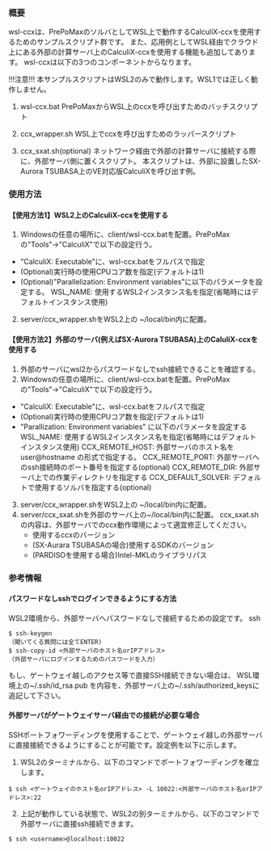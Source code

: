 ### 概要
wsl-ccxは、PrePoMaxのソルバとしてWSL上で動作するCalculiX-ccxを使用するためのサンプルスクリプト群です。
また、応用例としてWSL経由でクラウド上にある外部の計算サーバ上のCalculiX-ccxを使用する機能も追加してあります。
wsl-ccxは以下の3つのコンポーネントからなります。

!!!注意!!! 本サンプルスクリプトはWSL2のみで動作します。WSL1では正しく動作しません。

1) wsl-ccx.bat
   PrePoMaxからWSL上のccxを呼び出すためのバッチスクリプト

2) ccx_wrapper.sh
   WSL上でccxを呼び出すためのラッパースクリプト

3) ccx_sxat.sh(optional)
   ネットワーク経由で外部の計算サーバに接続する際に、外部サーバ側に置くスクリプト。
   本スクリプトは、外部に設置したSX-Aurora TSUBASA上のVE対応版CalculiXを呼び出す例。

### 使用方法
#### 【使用方法1】WSL2上のCalculiX-ccxを使用する 
1. Windowsの任意の場所に、client/wsl-ccx.batを配置。PrePoMaxの"Tools"->"CalculiX"で以下の設定行う。
  - "CalculiX: Executable"に、wsl-ccx.batをフルパスで指定
  - (Optional)実行時の使用CPUコア数を指定(デフォルトは1)
  - (Optional)"Parallelization: Environment variables"に以下のパラメータを設定する。
      WSL_NAME: 使用するWSL2インスタンス名を指定(省略時にはデフォルトインスタンス使用)

2. server/ccx_wrapper.shをWSL2上の ~/local/bin内に配置。

#### 【使用方法2】外部のサーバ(例えばSX-Aurora TSUBASA)上のCaluliX-ccxを使用する
1. 外部のサーバにwsl2からパスワードなしでssh接続できることを確認する。
2. Windowsの任意の場所に、client/wsl-ccx.batを配置。PrePoMaxの"Tools"->"CalculiX"で以下の設定行う。
  - "CalculiX: Executable"に、wsl-ccx.batをフルパスで指定
  - (Optional)実行時の使用CPUコア数を指定(デフォルトは1)
  - "Parallization: Environment variables" に以下のパラメータを設定する
      WSL_NAME: 使用するWSL2インスタンス名を指定(省略時にはデフォルトインスタンス使用)
      CCX_REMOTE_HOST: 外部サーバのホスト名を user@hostname の形式で指定する。
      CCX_REMOTE_PORT: 外部サーバへのssh接続時のポート番号を指定する(optional)
      CCX_REMOTE_DIR: 外部サーバ上での作業ディレクトリを指定する
      CCX_DEFAULT_SOLVER: デフォルトで使用するソルバを指定する(optional)
3. server/ccx_wrapper.shをWSL2上の ~/local/bin内に配置。
4. server/ccx_sxat.shを外部のサーバ上の~/local/bin内に配置。
   ccx_sxat.shの内容は、外部サーバでのccx動作環境によって適宜修正してください。
   - 使用するccxのバージョン
   - (SX-Aurara TSUBASAの場合)使用するSDKのバージョン
   - (PARDISOを使用する場合)Intel-MKLのライブラリパス


### 参考情報
#### パスワードなしsshでログインできるようにする方法
WSL2環境から、外部サーバへパスワードなしで接続するための設定です。
ssh

```
$ ssh-keygen
（聞いてくる質問には全てENTER)
$ ssh-copy-id <外部サーバのホスト名orIPアドレス>
（外部サーバにログインするためのパスワードを入力）
```

もし、ゲートウェイ越しのアクセス等で直接SSH接続できない場合は、
WSL環境上の~/.ssh/id_rsa.pub を内容を、外部サーバ上の~/.ssh/authorized_keysに
追記して下さい。

#### 外部サーバがゲートウェイサーバ経由での接続が必要な場合
SSHポートフォワーディングを使用することで、ゲートウェイ越しの外部サーバに直接接続できるようにすることが可能です。設定例を以下に示します。

1) WSL2のターミナルから、以下のコマンドでポートフォワーディングを確立します。
```
$ ssh <ゲートウェイのホスト名orIPアドレス> -L 10022:<外部サーバのホスト名orIPアドレス>:22
```

2) 上記が動作している状態で、WSL2の別ターミナルから、以下のコマンドで外部サーバに直接ssh接続できます。

```
$ ssh <username>@localhost:10022
```
